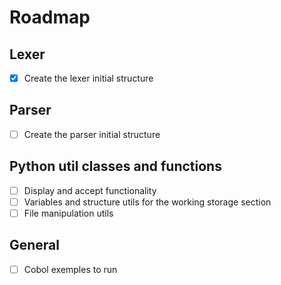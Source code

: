# Roadmap

## Lexer

- [x] Create the lexer initial structure

## Parser

- [ ] Create the parser initial structure

## Python util classes and functions

- [ ] Display and accept functionality
- [ ] Variables and structure utils for the working storage section
- [ ] File manipulation utils

## General 

- [ ] Cobol exemples to run